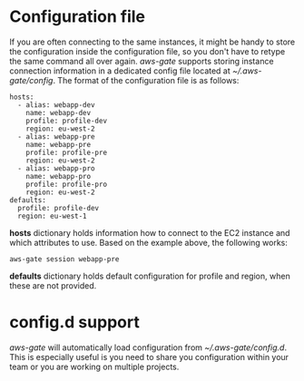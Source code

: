 # Configuration file

If you are often connecting to the same instances, it might be handy to store the configuration inside the configuration file,
so you don't have to retype the same command all over again. _aws-gate_ supports storing instance connection information in a dedicated config file located at _~/.aws-gate/config_. The format of the configuration file is as follows:


```
hosts:
  - alias: webapp-dev
    name: webapp-dev
    profile: profile-dev
    region: eu-west-2
  - alias: webapp-pre
    name: webapp-pre
    profile: profile-pre
    region: eu-west-2
  - alias: webapp-pro
    name: webapp-pro
    profile: profile-pro
    region: eu-west-2
defaults:
  profile: profile-dev
  region: eu-west-1
```

**hosts** dictionary holds information how to connect to the EC2 instance and which attributes to use. Based on the example above, the following works:

```
aws-gate session webapp-pre
```
**defaults** dictionary holds default configuration for profile and region, when these are not provided.

# config.d support

_aws-gate_ will automatically load configuration from _~/.aws-gate/config.d_. This is especially useful is you need to share you configuration within your team or you are working on multiple projects.
